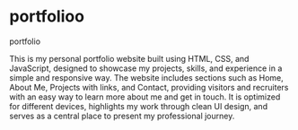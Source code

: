 # portfolioo
portfolio

This is my personal portfolio website built using HTML, CSS, and JavaScript, designed to showcase my projects, skills, and experience in a simple and responsive way. The website includes sections such as Home, About Me, Projects with links, and Contact, providing visitors and recruiters with an easy way to learn more about me and get in touch. It is optimized for different devices, highlights my work through clean UI design, and serves as a central place to present my professional journey.